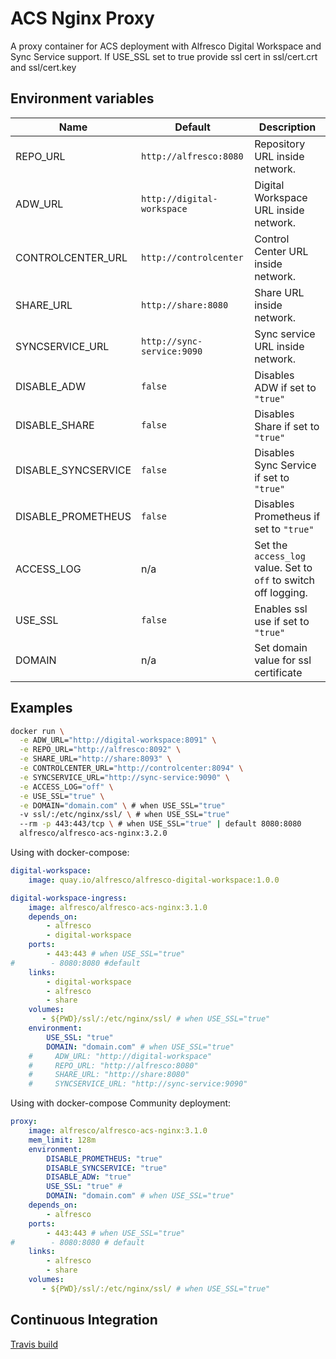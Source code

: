 # ACS Nginx Proxy

A proxy container for ACS deployment with Alfresco Digital Workspace and Sync Service support. If USE_SSL set to true provide ssl cert in ssl/cert.crt and ssl/cert.key

## Environment variables

| Name | Default | Description |
| --- | --- | --- |
| REPO_URL | `http://alfresco:8080` | Repository URL inside network. |
| ADW_URL | `http://digital-workspace` | Digital Workspace URL inside network. |
| CONTROLCENTER_URL | `http://controlcenter` | Control Center URL inside network. |
| SHARE_URL | `http://share:8080` | Share URL inside network. |
| SYNCSERVICE_URL | `http://sync-service:9090` | Sync service URL inside network. |
| DISABLE_ADW | `false` | Disables ADW if set to `"true"` |
| DISABLE_SHARE | `false` | Disables Share if set to `"true"` |
| DISABLE_SYNCSERVICE | `false` | Disables Sync Service if set to `"true"` |
| DISABLE_PROMETHEUS | `false` | Disables Prometheus if set to `"true"` |
| ACCESS_LOG | n/a | Set the `access_log` value. Set to `off` to switch off logging. |
| USE_SSL | `false` | Enables ssl use if set to `"true"` |
| DOMAIN | n/a | Set domain value for ssl certificate |

## Examples

```sh
docker run \
  -e ADW_URL="http://digital-workspace:8091" \
  -e REPO_URL="http://alfresco:8092" \
  -e SHARE_URL="http://share:8093" \
  -e CONTROLCENTER_URL="http://controlcenter:8094" \
  -e SYNCSERVICE_URL="http://sync-service:9090" \
  -e ACCESS_LOG="off" \
  -e USE_SSL="true" \
  -e DOMAIN="domain.com" \ # when USE_SSL="true"
  -v ssl/:/etc/nginx/ssl/ \ # when USE_SSL="true"
  --rm -p 443:443/tcp \ # when USE_SSL="true" | default 8080:8080
  alfresco/alfresco-acs-nginx:3.2.0
```

Using with docker-compose:

```yml
digital-workspace:
    image: quay.io/alfresco/alfresco-digital-workspace:1.0.0

digital-workspace-ingress:
    image: alfresco/alfresco-acs-nginx:3.1.0
    depends_on:
        - alfresco
        - digital-workspace
    ports:
        - 443:443 # when USE_SSL="true"
#        - 8080:8080 #default
    links:
        - digital-workspace
        - alfresco
        - share
    volumes:
       - ${PWD}/ssl/:/etc/nginx/ssl/ # when USE_SSL="true"
    environment:
        USE_SSL: "true"
        DOMAIN: "domain.com" # when USE_SSL="true"
    #     ADW_URL: "http://digital-workspace"
    #     REPO_URL: "http://alfresco:8080"
    #     SHARE_URL: "http://share:8080"
    #     SYNCSERVICE_URL: "http://sync-service:9090"
```

Using with docker-compose Community deployment:

```yml
proxy:
    image: alfresco/alfresco-acs-nginx:3.1.0
    mem_limit: 128m
    environment:
        DISABLE_PROMETHEUS: "true"
        DISABLE_SYNCSERVICE: "true"
        DISABLE_ADW: "true"
        USE_SSL: "true" #
        DOMAIN: "domain.com" # when USE_SSL="true"
    depends_on:
        - alfresco
    ports:
        - 443:443 # when USE_SSL="true"
#        - 8080:8080 # default
    links:
        - alfresco
        - share
    volumes:
       - ${PWD}/ssl/:/etc/nginx/ssl/ # when USE_SSL="true"
```

## Continuous Integration

[Travis build](https://travis-ci.com/github/Alfresco/acs-ingress)
